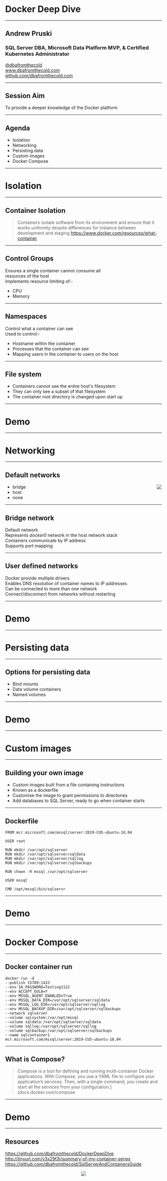 # Docker Deep Dive

---

## Andrew Pruski

### SQL Server DBA, Microsoft Data Platform MVP, & Certified Kubernetes Administrator

<a href="https://twitter.com/dbafromthecold">@dbafromthecold</a><br>
www.dbafromthecold.com<br>
<a href="https://github.com/dbafromthecold">github.com/dbafromthecold.com</a>

---

## Session Aim

To provide a deeper knowledge of the Docker platform

---

## Agenda
<!-- .slide: style="text-align: left;"> -->
- Isolation<br>
- Networking<br>
- Persisting data<br>
- Custom images<br>
- Docker Compose<br>

---

# Isolation

---

## Container Isolation

>Containers isolate software from its environment and ensure that it works uniformly 
>despite differences for instance between development and staging
https://www.docker.com/resources/what-container

---

## Control Groups

Ensures a single container cannot consume all<br>
resources of the host<br>
Implements resource limiting of:-
- CPU
- Memory

---

## Namespaces

Control what a container can see<br>
Used to control:-<br>
- Hostname within the container
- Processes that the container can see
- Mapping users in the container to users on the host

---

## File system

- Containers cannot see the entire host's filesystem<br>
- They can only see a subset of that filesystem<br>
- The container root directory is changed upon start up

---

# Demo

---

# Networking

---

## Default networks

<img src="images/docker_default_networks.png" style="float: right"/>

- bridge<br>
- host<br>
- none<br>

---

## Bridge network

Default network<br>
Represents _docker0_ network in the host network stack<br>
Containers communicate by IP address<br>
Supports port mapping 

---

## User defined networks

Docker provide multiple drivers<br>
Enables DNS resolution of container names to IP addresses<br>
Can be connected to more than one network<br>
Connect/disconnect from networks without restarting<br>

---

# Demo

---

# Persisting data

---

## Options for persisting data

- Bind mounts<br>
- Data volume containers<br>
- Named volumes

---

# Demo

---

# Custom images

---

## Building your own image

- Custom images built from a file containing instructions<br>
- Known as a dockerfile<br>
- Customise the image to grant permissions to directories<br>
- Add databases to SQL Server, ready to go when container starts<br>

---

## Dockerfile

<pre><code data-line-numbers="1|3|5-8|10|12|14">FROM mcr.microsoft.com/mssql/server:2019-CU5-ubuntu-18.04

USER root

RUN mkdir /var/opt/sqlserver
RUN mkdir /var/opt/sqlserver/sqldata
RUN mkdir /var/opt/sqlserver/sqllog
RUN mkdir /var/opt/sqlserver/sqlbackups

RUN chown -R mssql /var/opt/sqlserver

USER mssql

CMD /opt/mssql/bin/sqlservr
</pre></code>

---

# Demo

---

# Docker Compose

---

## Docker container run

<pre><code data-line-numbers="1|2|3-8|9|10-13|14|15">docker run -d
--publish 15789:1433
--env SA_PASSWORD=Testing1122
--env ACCEPT_EULA=Y
--env MSSQL_AGENT_ENABLED=True
--env MSSQL_DATA_DIR=/var/opt/sqlserver/sqldata
--env MSSQL_LOG_DIR=/var/opt/sqlserver/sqllog
--env MSSQL_BACKUP_DIR=/var/opt/sqlserver/sqlbackups
--network sqlserver
--volume sqlsystem:/var/opt/mssql
--volume sqldata:/var/opt/sqlserver/sqldata
--volume sqllog:/var/opt/sqlserver/sqllog
--volume sqlbackup:/var/opt/sqlserver/sqlbackups
--name sqlcontainer1
mcr.microsoft.com/mssql/server:2019-CU5-ubuntu-18.04
</pre></code>

---

## What is Compose?

>Compose is a tool for defining and running multi-container Docker applications.
>With Compose, you use a YAML file to configure your application’s services.
>Then, with a single command, you create and start all the services from your configuration.](docs.docker.com/compose

---

# Demo

---

## Resources

https://github.com/dbafromthecold/DockerDeepDive<br>
http://tinyurl.com/y3x29t3j/summary-of-my-container-series<br>
https://github.com/dbafromthecold/SqlServerAndContainersGuide

<p align="center">
<img src="images/dockerdeepdive_qr_code.png" />
</p>


